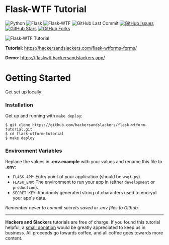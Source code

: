 # Flask-WTF Tutorial

![Python](https://img.shields.io/badge/Python-v^3.8-blue.svg?logo=python&longCache=true&logoColor=white&colorB=5e81ac&style=flat-square&colorA=4c566a)
![Flask](https://img.shields.io/badge/Flask-v1.1.1-blue.svg?longCache=true&logo=flask&style=flat-square&logoColor=white&colorB=5e81ac&colorA=4c566a)
![Flask-WTF](https://img.shields.io/badge/Flask--WTF-v0.14.2-blue.svg?longCache=true&logo=flask&style=flat-square&logoColor=white&colorB=5e81ac&colorA=4c566a)
![GitHub Last Commit](https://img.shields.io/github/last-commit/google/skia.svg?style=flat-square&colorA=4c566a&colorB=a3be8c&logo=GitHub)
[![GitHub Issues](https://img.shields.io/github/issues/hackersandslackers/flask-wtform-tutorial.svg?style=flat-square&colorA=4c566a&logo=GitHub&colorB=ebcb8b)](https://github.com/hackersandslackers/flask-wtform-tutorial/issues)
[![GitHub Stars](https://img.shields.io/github/stars/hackersandslackers/flask-wtform-tutorial.svg?style=flat-square&colorA=4c566a&logo=GitHub&colorB=ebcb8b)](https://github.com/hackersandslackers/flask-wtform-tutorial/stargazers)
[![GitHub Forks](https://img.shields.io/github/forks/hackersandslackers/flask-wtform-tutorial.svg?style=flat-square&colorA=4c566a&logo=GitHub&colorB=ebcb8b)](https://github.com/hackersandslackers/flask-wtform-tutorial/network)

![Flask-WTF Tutorial](https://github.com/hackersandslackers/flask-wtform-tutorial/blob/master/.github/flask-wtforms-tutorial@2x.jpg?raw=true)

**Tutorial**: https://hackersandslackers.com/flask-wtforms-forms/

**Demo**: https://flaskwtf.hackersandslackers.app/


# Getting Started

Get set up locally:

### Installation

Get up and running with `make deploy`:

```shell
$ git clone https://github.com/hackersandslackers/flask-wtform-tutorial.git
$ cd flask-wtform-tutorial
$ make deploy
``` 

### Environment Variables

Replace the values in **.env.example** with your values and rename this file to **.env**:

* `FLASK_APP`: Entry point of your application (should be `wsgi.py`).
* `FLASK_ENV`: The environment to run your app in (either `development` or `production`).
* `SECRET_KEY`: Randomly generated string of characters used to encrypt your app's data.

*Remember never to commit secrets saved in .env files to Github.*


-----

**Hackers and Slackers** tutorials are free of charge. If you found this tutorial helpful, a [small donation](https://www.buymeacoffee.com/hackersslackers) would be greatly appreciated to keep us in business. All proceeds go towards coffee, and all coffee goes towards more content.
